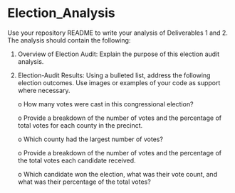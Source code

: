 # Election_Analysis

Use your repository README to write your analysis of Deliverables 1 and 2. The analysis should contain the following:
1.  Overview of Election Audit: Explain the purpose of this election audit analysis.


2.  Election-Audit Results: Using a bulleted list, address the following election outcomes. Use images or examples of your code as support where necessary.

      o	How many votes were cast in this congressional election?
        
      o	Provide a breakdown of the number of votes and the percentage of total votes for each county in the precinct.
        
      o	Which county had the largest number of votes?
        
      o	Provide a breakdown of the number of votes and the percentage of the total votes each candidate received.
        
      o	Which candidate won the election, what was their vote count, and what was their percentage of the total votes?



